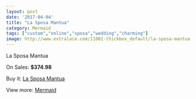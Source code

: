 ```yaml
---
layout: post
date: '2017-04-04'
title: "La Sposa Mantua"
category: Mermaid
tags: ["custom","online","sposa","wedding","charming"]
image: http://www.extralace.com/11001-thickbox_default/la-sposa-mantua.jpg
---
```

La Sposa Mantua

On Sales: **$374.98**
<a href="https://www.extralace.com/mermaid/5181-la-sposa-mantua.html"><amp-img layout="responsive" width="600" height="600" src="//www.extralace.com/11001-thickbox_default/la-sposa-mantua.jpg" alt="La Sposa Mantua 0" /></a>
<a href="https://www.extralace.com/mermaid/5181-la-sposa-mantua.html"><amp-img layout="responsive" width="600" height="600" src="//www.extralace.com/11002-thickbox_default/la-sposa-mantua.jpg" alt="La Sposa Mantua 1" /></a>

Buy it: [La Sposa Mantua](https://www.extralace.com/mermaid/5181-la-sposa-mantua.html "La Sposa Mantua")

View more: [Mermaid](https://www.extralace.com/5-mermaid "Mermaid")